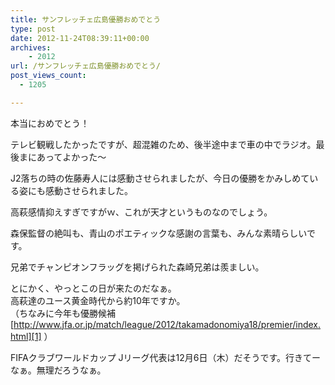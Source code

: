 ```yaml
---
title: サンフレッチェ広島優勝おめでとう
type: post
date: 2012-11-24T08:39:11+00:00
archives:
    - 2012
url: /サンフレッチェ広島優勝おめでとう/
post_views_count:
  - 1205

---
```

本当におめでとう！

テレビ観戦したかったですが、超混雑のため、後半途中まで車の中でラジオ。最後まにあってよかった～

J2落ちの時の佐藤寿人には感動させられましたが、今日の優勝をかみしめている姿にも感動させられました。

高萩感情抑えすぎですがｗ、これが天才というものなのでしょう。

森保監督の絶叫も、青山のポエティックな感謝の言葉も、みんな素晴らしいです。

兄弟でチャンピオンフラッグを掲げられた森崎兄弟は羨ましい。

とにかく、やっとこの日が来たのだなぁ。  
高萩達のユース黄金時代から約10年ですか。  
（ちなみに今年も優勝候補 [http://www.jfa.or.jp/match/league/2012/takamadonomiya18/premier/index.html][1] ）

FIFAクラブワールドカップ Jリーグ代表は12月6日（木）だそうです。行きてーなぁ。無理だろうなぁ。

 [1]: http://www.jfa.or.jp/match/league/2012/takamadonomiya18/premier/index.html "http://www.jfa.or.jp/match/league/2012/takamadonomiya18/premier/index.html"